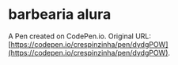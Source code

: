 # barbearia alura

A Pen created on CodePen.io. Original URL: [https://codepen.io/crespinzinha/pen/dydgPOW](https://codepen.io/crespinzinha/pen/dydgPOW).

